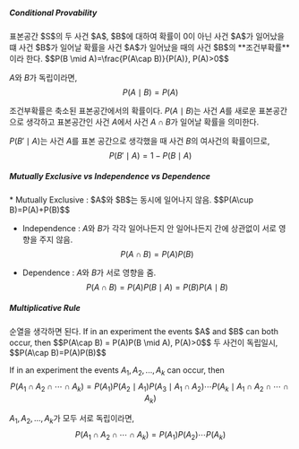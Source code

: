 <h5>Conditional Provability</h5>
표본공간 $S$의 두  사건 $A$, $B$에 대하여 확률이 0이 아닌 사건 $A$가 일어났을 떄 사건 $B$가 일어날 확률을 사건 $A$가 일어났을 때의 사건 $B$의 **조건부확률**이라 한다.
$$P(B \mid A)=\frac{P(A\cap B)}{P(A)}, P(A)>0$$

$A$와 $B$가 독립이라면,
$$P(A \mid B)=P(A)$$

조건부확률은 축소된 표본공간에서의 확률이다. $P(A \mid B)$는 사건 $A$를 새로운 표본공간으로 생각하고 표본공간인 사건 $A$에서 사건 $A\cap B$가 일어날 확률을 의미한다.

$P(B'\mid A)$는 사건 $A$를 표본 공간으로 생각했을 때 사건 $B$의 여사건의 확률이므로,
$$P(B'\mid A)=1-P(B\mid A)$$

<h5>Mutually Exclusive vs Independence vs Dependence</h5>
* Mutually Exclusive : $A$와 $B$는 동시에 일어나지 않음.
$$P(A\cup B)=P(A)+P(B)$$

* Independence : $A$와 $B$가 각각 일어나든지 안 일어나든지 간에 상관없이 서로 영향을 주지 않음.
$$P(A\cap B)=P(A)P(B)$$

* Dependence : $A$와 $B$가 서로 영향을 줌.
$$P(A\cap B)=P(A)P(B\mid A)=P(B)P(A\mid B)$$
<h5>Multiplicative Rule</h5>
순열을 생각하면 된다.
If in an experiment the events $A$ and $B$ can both occur, then
$$P(A\cap B) = P(A)P(B \mid A), P(A)>0$$ 
두 사건이 독립일시,
$$P(A\cap B)=P(A)P(B)$$

If in an experiment the events $A_1,A_2,...,A_k$ can occur, then
$$P(A_1\cap A_2\cap\cdots\cap A_k) = P(A_1)P(A_2 \mid A_1)P(A_{3}\mid A_{1}\cap A_{2})\cdots P(A_{k}\mid A_1\cap A_2\cap\cdots\cap A_k)$$

$A_1,A_2,...,A_k$가 모두 서로 독립이라면,
$$P(A_1\cap A_2\cap\cdots\cap A_k) = P(A_1)P(A_{2})\cdots P(A_k)$$